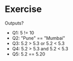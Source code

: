 # Exercise
Outputs?
- Q1: 5 != 10
- Q2: "Pune" == "Mumbai"
- Q3: 5.2 > 5.3 or 5.2 < 5.3
- Q4: 5.2 > 5.3 and 5.2 < 5.3
- Q5: 5.2 == 5.20